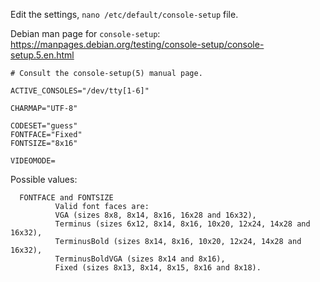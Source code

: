 Edit the settings, `nano /etc/default/console-setup` file.  

Debian man page for `console-setup`:  
https://manpages.debian.org/testing/console-setup/console-setup.5.en.html
```
# Consult the console-setup(5) manual page.

ACTIVE_CONSOLES="/dev/tty[1-6]"

CHARMAP="UTF-8"

CODESET="guess"
FONTFACE="Fixed"
FONTSIZE="8x16"

VIDEOMODE=
```

Possible values:  
```
  FONTFACE and FONTSIZE
          Valid font faces are: 
          VGA (sizes 8x8, 8x14, 8x16, 16x28 and 16x32),  
          Terminus (sizes 6x12, 8x14, 8x16, 10x20, 12x24, 14x28 and 16x32), 
          TerminusBold (sizes 8x14, 8x16, 10x20, 12x24, 14x28 and 16x32),  
          TerminusBoldVGA (sizes 8x14 and 8x16), 
          Fixed (sizes 8x13, 8x14, 8x15, 8x16 and 8x18).    
 ```
